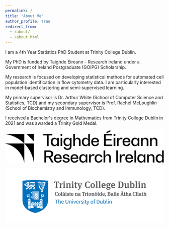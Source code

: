 ```yaml
---
permalink: /
title: "About Me"
author_profile: true
redirect_from: 
  - /about/
  - /about.html
---
```


I am a 4th Year Statistics PhD Student at Trinity College Dublin.

My PhD is funded by Taighde Éireann - Research Ireland under a Government of Ireland Postgraduate (GOIPG) Scholarship.

My research is focused on developing statistical methods for automated cell population identification in flow cytometry data. I am particularly interested in model-based clustering and semi-supervised learning.

My primary supervisor is Dr. Arthur White (School of Computer Science and Statistics, TCD) and my secondary supervisor is Prof. Rachel McLoughlin (School of Biochemistry and Immunology, TCD).

I received a Bachelor's degree in Mathematics from Trinity College Dublin in 2021 and was awarded a Trinity Gold Medal.

![TERI Logo](images/Research_Ireland_RGB_logo_black-scaled.jpg "TERI_Logo")

![TCD Logo](images/Trinity_Main_Logo.jpg "TCD_Logo")
